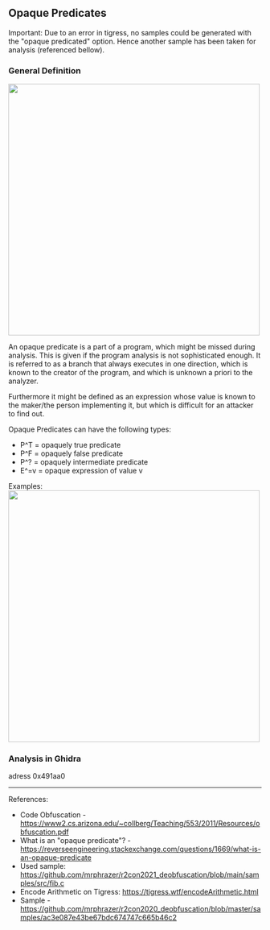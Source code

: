 ## Opaque Predicates
Important: Due to an error in tigress, no samples could be generated with the "opaque predicated" option.
Hence another sample has been taken for analysis (referenced bellow).
### General Definition

<img src="https://github.com/OpaxIV/hslu_secproj/assets/93701325/e2deada6-8510-4e74-9c36-7e3dc723cee0" width="500"/>
<br/>

An opaque predicate is a part of a program, which might be missed during analysis. This is given if the program analysis is not sophisticated enough.
It is referred to as a branch that always executes in one direction, which is known to the creator of the program, and which is unknown a priori to the analyzer.

Furthermore it might be defined as an expression whose value is known to the maker/the person implementing it, but which is difficult for an attacker to find out.

Opaque Predicates can have the following types:
- P^T = opaquely true predicate
- P^F = opaquely false predicate
- P^? = opaquely intermediate predicate
- E^=v = opaque expression of value v

Examples:<br/>
<img src="https://github.com/OpaxIV/hslu_secproj/assets/93701325/623a0dfc-1caa-4d9b-b9c7-8ccb79e9a008" width="500"/>
<br/>

### Analysis in Ghidra

adress 0x491aa0

---
References:
- Code Obfuscation - https://www2.cs.arizona.edu/~collberg/Teaching/553/2011/Resources/obfuscation.pdf
- What is an "opaque predicate"? - https://reverseengineering.stackexchange.com/questions/1669/what-is-an-opaque-predicate
- Used sample: https://github.com/mrphrazer/r2con2021_deobfuscation/blob/main/samples/src/fib.c
- Encode Arithmetic on Tigress: https://tigress.wtf/encodeArithmetic.html
- Sample - https://github.com/mrphrazer/r2con2020_deobfuscation/blob/master/samples/ac3e087e43be67bdc674747c665b46c2
